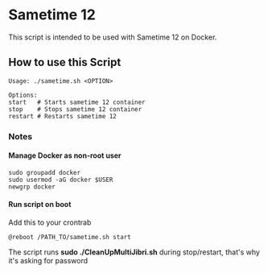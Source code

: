 # Sametime 12

This script is intended to be used with Sametime 12 on Docker.

## How to use this Script
```
Usage: ./sametime.sh <OPTION>

Options:  
start	# Starts sametime 12 container  
stop	# Stops sametime 12 container  
restart	# Restarts sametime 12  
```

### Notes
#### Manage Docker as non-root user  
```
sudo groupadd docker  
sudo usermod -aG docker $USER
newgrp docker  
```

#### Run script on boot
Add this to your crontrab  
```
@reboot /PATH_TO/sametime.sh start
```


The script runs **sudo ./CleanUpMultiJibri.sh** during stop/restart, that's why it's asking for password
